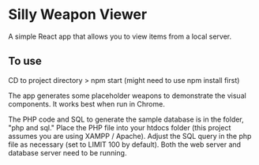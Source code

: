 # Silly Weapon Viewer

A simple React app that allows you to view items from a local server.

## To use

CD to project directory > npm start (might need to use npm install first)

The app generates some placeholder weapons to demonstrate the visual components. It works best when run in Chrome.

The PHP code and SQL to generate the sample database is in the folder, "php and sql." Place the PHP file into your htdocs folder (this project assumes you are using XAMPP / Apache). Adjust the SQL query in the php file as necessary (set to LIMIT 100 by default). Both the web server and database server need to be running.
